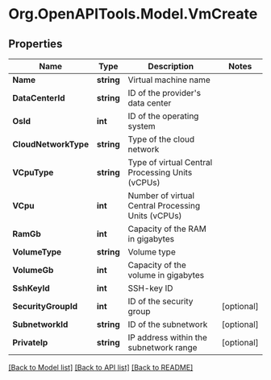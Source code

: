 # Org.OpenAPITools.Model.VmCreate

## Properties

Name | Type | Description | Notes
------------ | ------------- | ------------- | -------------
**Name** | **string** | Virtual machine name | 
**DataCenterId** | **string** | ID of the provider&#39;s data center | 
**OsId** | **int** | ID of the operating system | 
**CloudNetworkType** | **string** | Type of the cloud network | 
**VCpuType** | **string** | Type of virtual Central Processing Units (vCPUs) | 
**VCpu** | **int** | Number of virtual Central Processing Units (vCPUs) | 
**RamGb** | **int** | Capacity of the RAM in gigabytes | 
**VolumeType** | **string** | Volume type | 
**VolumeGb** | **int** | Capacity of the volume in gigabytes | 
**SshKeyId** | **int** | SSH-key ID | 
**SecurityGroupId** | **int** | ID of the security group | [optional] 
**SubnetworkId** | **string** | ID of the subnetwork | [optional] 
**PrivateIp** | **string** | IP address within the subnetwork range | [optional] 

[[Back to Model list]](../README.md#documentation-for-models) [[Back to API list]](../README.md#documentation-for-api-endpoints) [[Back to README]](../README.md)

